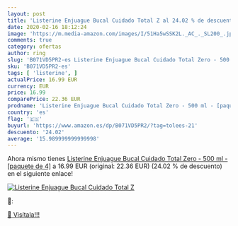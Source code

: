 ```yaml
---
layout: post
title: 'Listerine Enjuague Bucal Cuidado Total Z al 24.02 % de descuento'
date: 2020-02-16 18:12:24
image: 'https://m.media-amazon.com/images/I/51Ha5wSSK2L._AC_._SL200_.jpg'
comments: true
category: ofertas
author: ring
slug: 'B071VD5PR2-es Listerine Enjuague Bucal Cuidado Total Zero - 500 ml -...'
sku: 'B071VD5PR2-es'
tags: [ 'listerine', ]
actualPrice: 16.99 EUR
currency: EUR
price: 16.99
comparePrice: 22.36 EUR
prodname: 'Listerine Enjuague Bucal Cuidado Total Zero - 500 ml - [paquete de 4]'
country: 'es'
flag: '🇪🇸'
buyurl: 'https://www.amazon.es/dp/B071VD5PR2/?tag=tolees-21'
descuento: '24.02'
average: '15.989999999999998'
---
```


Ahora mismo tienes [Listerine Enjuague Bucal Cuidado Total Zero - 500 ml - [paquete de 4]](https://www.amazon.es/dp/B071VD5PR2/?tag=tolees-21) a 16.99 EUR (original: 22.36 EUR) (24.02 %  de descuento) en el siguiente enlace!

[![Listerine Enjuague Bucal Cuidado Total Z](https://m.media-amazon.com/images/I/51Ha5wSSK2L._AC_._SL200_.jpg)](https://www.amazon.es/dp/B071VD5PR2/?tag=tolees-21)

🔎:


[🛒 Visítala!!!](https://www.amazon.es/dp/B071VD5PR2/?tag=tolees-21)
